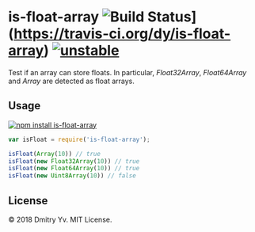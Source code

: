 # is-float-array ![Build Status](https://travis-ci.org/dy/is-float-array.svg?branch=master)](https://travis-ci.org/dy/is-float-array) [![unstable](https://img.shields.io/badge/stability-unstable-green.svg)](http://github.com/badges/stability-badges)

Test if an array can store floats. In particular, _Float32Array_, _Float64Array_ and _Array_ are detected as float arrays.

## Usage

[![npm install is-float-array](https://nodei.co/npm/is-float-array.png?mini=true)](https://npmjs.org/package/is-float-array/)

```js
var isFloat = require('is-float-array');

isFloat(Array(10)) // true
isFloat(new Float32Array(10)) // true
isFloat(new Float64Array(10)) // true
isFloat(new Uint8Array(10)) // false
```

## License

© 2018 Dmitry Yv. MIT License.
